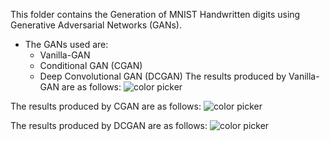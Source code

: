 This folder contains the Generation of MNIST Handwritten digits using Generative Adversarial Networks (GANs).
- The GANs used are:
    - Vanilla-GAN
    - Conditional GAN (CGAN)
    - Deep Convolutional GAN (DCGAN)
The results produced by Vanilla-GAN are as follows:
![color picker](https://github.com/213079003/MNIST_Generation_Classification/blob/main/Generation/Vanilla-GAN/Vanilla_GAN_progress.gif)

The results produced by CGAN are as follows:
![color picker](https://github.com/213079003/MNIST_Generation_Classification/blob/main/Generation/C-GAN/CGAN_progress.gif)

The results produced by DCGAN are as follows:
![color picker](https://github.com/213079003/MNIST_Generation_Classification/blob/main/Generation/DCGAN/progressDCGAN.gif)
